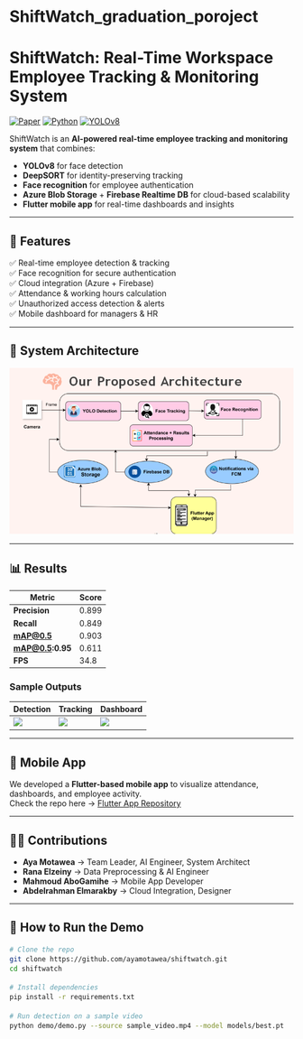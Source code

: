 # ShiftWatch_graduation_poroject
# ShiftWatch: Real-Time Workspace Employee Tracking & Monitoring System

[![Paper](https://img.shields.io/badge/Journal-Published-green)](https://ejai.journals.ekb.eg)
[![Python](https://img.shields.io/badge/Python-3.10-blue)]()
[![YOLOv8](https://img.shields.io/badge/Model-YOLOv8-orange)]()

ShiftWatch is an **AI-powered real-time employee tracking and monitoring system** that combines:
- **YOLOv8** for face detection  
- **DeepSORT** for identity-preserving tracking  
- **Face recognition** for employee authentication  
- **Azure Blob Storage** + **Firebase Realtime DB** for cloud-based scalability  
- **Flutter mobile app** for real-time dashboards and insights  



---

## **📌 Features**
✅ Real-time employee detection & tracking  
✅ Face recognition for secure authentication  
✅ Cloud integration (Azure + Firebase)  
✅ Attendance & working hours calculation  
✅ Unauthorized access detection & alerts  
✅ Mobile dashboard for managers & HR  

---

## **🧩 System Architecture**
![Our Proposed Architecture](docs/Our_Proposed_Architecture.PNG)

---

## **📊 Results**
| Metric                | Score |
|----------------------|-------|
| **Precision**       | 0.899 |
| **Recall**          | 0.849 |
| **mAP@0.5**        | 0.903 |
| **mAP@0.5:0.95**   | 0.611 |
| **FPS**            | 34.8   |

### **Sample Outputs**
| Detection | Tracking | Dashboard |
|-----------|-----------|-----------|
| ![](results/detection_example.jpg) | ![](results/tracking_example.gif) | ![](results/dashboard_screenshot.png) |

---

## **📱 Mobile App**
We developed a **Flutter-based mobile app** to visualize attendance, dashboards, and employee activity.  
Check the repo here → [Flutter App Repository](https://github.com/your-colleague-repo-link)

---


## **👩‍💻 Contributions**
- **Aya Motawea** → Team Leader, AI Engineer, System Architect
- **Rana Elzeiny** → Data Preprocessing & AI Engineer
- **Mahmoud AboGamihe** → Mobile App Developer
- **Abdelrahman Elmarakby** → Cloud Integration, Designer

---

## **🚀 How to Run the Demo**
```bash
# Clone the repo
git clone https://github.com/ayamotawea/shiftwatch.git
cd shiftwatch

# Install dependencies
pip install -r requirements.txt

# Run detection on a sample video
python demo/demo.py --source sample_video.mp4 --model models/best.pt
